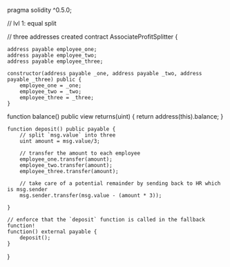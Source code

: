 pragma solidity ^0.5.0;

// lvl 1: equal split


// three addresses created
contract AssociateProfitSplitter {
    
    address payable employee_one;
    address payable employee_two;
    address payable employee_three;
    
    constructor(address payable _one, address payable _two, address payable _three) public {
        employee_one = _one;
        employee_two = _two;
        employee_three = _three;
    }
    
   
   function balance() public view returns(uint) {
        return address(this).balance;
    }
    
    
    
    function deposit() public payable {
        // split `msg.value` into three
        uint amount = msg.value/3;
        
        // transfer the amount to each employee
        employee_one.transfer(amount);
        employee_two.transfer(amount);
        employee_three.transfer(amount);
        
        // take care of a potential remainder by sending back to HR which is msg.sender
        msg.sender.transfer(msg.value - (amount * 3));
        
    }
    
    // enforce that the `deposit` function is called in the fallback function!
    function() external payable {
        deposit();
    }

    
}